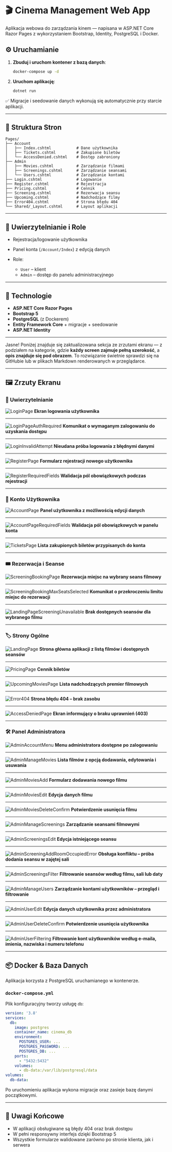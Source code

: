 # 🎬 Cinema Management Web App

Aplikacja webowa do zarządzania kinem — napisana w ASP.NET Core Razor Pages z wykorzystaniem Bootstrap, Identity, PostgreSQL i Docker.

## ⚙️ Uruchamianie

1. **Zbuduj i uruchom kontener z bazą danych**:

   ```bash
   docker-compose up -d
   ```

2. **Uruchom aplikację**:

   ```bash
   dotnet run
   ```

✅ Migracje i seedowanie danych wykonują się automatycznie przy starcie aplikacji.

---

## 📁 Struktura Stron

```
Pages/
├── Account
│   ├── Index.cshtml           # Dane użytkownika
│   ├── Tickets.cshtml         # Zakupione biletów
│   └── AccessDenied.cshtml    # Dostęp zabroniony
├── Admin
│   ├── Movies.cshtml          # Zarządzanie filmami
│   ├── Screenings.cshtml      # Zarządzanie seansami
│   └── Users.cshtml           # Zarządzanie kontami
├── Login.cshtml               # Logowanie
├── Register.cshtml            # Rejestracja
├── Pricing.cshtml             # Cennik
├── Screening.cshtml           # Rezerwacja seansu
├── Upcoming.cshtml            # Nadchodzące filmy
├── Error404.cshtml            # Strona błędu 404
└── Shared/_Layout.cshtml      # Layout aplikacji
```

---

## 🔑 Uwierzytelnianie i Role

* Rejestracja/logowanie użytkownika
* Panel konta (`/Account/Index`) z edycją danych
* Role:

  * `User` – klient
  * `Admin` – dostęp do panelu administracyjnego

---

## 🧩 Technologie

* **ASP.NET Core Razor Pages**
* **Bootstrap 5**
* **PostgreSQL** (z Dockerem)
* **Entity Framework Core** + migracje + seedowanie
* **ASP.NET Identity**

---

Jasne! Poniżej znajduje się zaktualizowana sekcja ze zrzutami ekranu — z podziałem na kategorie, gdzie **każdy screen zajmuje pełną szerokość**, a **opis znajduje się pod obrazem**. To rozwiązanie świetnie sprawdzi się na GitHubie lub w plikach Markdown renderowanych w przeglądarce.

---

## 🖼️ Zrzuty Ekranu

### 🔐 Uwierzytelnianie

![LoginPage](Screenshots/LoginPage.png)
**Ekran logowania użytkownika**

---

![LoginPageAuthRequired](Screenshots/LoginPageAuthRequired.png)
**Komunikat o wymaganym zalogowaniu do uzyskania dostępu**

---

![LoginInvalidAttempt](Screenshots/LoginInvalidAttempt.png)
**Nieudana próba logowania z błędnymi danymi**

---

![RegisterPage](Screenshots/RegisterPage.png)
**Formularz rejestracji nowego użytkownika**

---

![RegisterRequiredFields](Screenshots/RegisterRequiredFields.png)
**Walidacja pól obowiązkowych podczas rejestracji**

---

### 👤 Konto Użytkownika

![AccountPage](Screenshots/AccountPage.png)
**Panel użytkownika z możliwością edycji danych**

---

![AccountPageRequiredFields](Screenshots/AccountPageRequiredFields.png)
**Walidacja pól obowiązkowych w panelu konta**

---

![TicketsPage](Screenshots/TicketsPage.png)
**Lista zakupionych biletów przypisanych do konta**

---

### 🎟️ Rezerwacja i Seanse

![ScreeningBookingPage](Screenshots/ScreeningBookingPage.png)
**Rezerwacja miejsc na wybrany seans filmowy**

---

![ScreeningBookingMaxSeatsSelected](Screenshots/ScreeningBookingMaxSeatsSelected.png)
**Komunikat o przekroczeniu limitu miejsc do rezerwacji**

---

![LandingPageScreeningUnavailable](Screenshots/LandingPageScreeningUnavailable.png)
**Brak dostępnych seansów dla wybranego filmu**

---

### 🏷️ Strony Ogólne

![LandingPage](Screenshots/LandingPage.png)
**Strona główna aplikacji z listą filmów i dostępnych seansów**

---

![PricingPage](Screenshots/PricingPage.png)
**Cennik biletów**

---

![UpcomingMoviesPage](Screenshots/UpcomingMoviesPage.png)
**Lista nadchodzących premier filmowych**

---

![Error404](Screenshots/Error404.png)
**Strona błędu 404 – brak zasobu**

---

![AccessDeniedPage](Screenshots/AccessDeniedPage.png)
**Ekran informujący o braku uprawnień (403)**

---

### 🛠️ Panel Administratora

![AdminAccountMenu](Screenshots/AdminAccountMenu.png)
**Menu administratora dostępne po zalogowaniu**

---

![AdminManageMovies](Screenshots/AdminManageMovies.png)
**Lista filmów z opcją dodawania, edytowania i usuwania**

---

![AdminMoviesAdd](Screenshots/AdminMoviesAdd.png)
**Formularz dodawania nowego filmu**

---

![AdminMoviesEdit](Screenshots/AdminMoviesEdit.png)
**Edycja danych filmu**

---

![AdminMoviesDeleteConfirm](Screenshots/AdminMoviesDeleteConfirm.png)
**Potwierdzenie usunięcia filmu**

---

![AdminManageScreenings](Screenshots/AdminManageScreenings.png)
**Zarządzanie seansami filmowymi**

---

![AdminScreeningsEdit](Screenshots/AdminScreeningsEdit.png)
**Edycja istniejącego seansu**

---

![AdminScreeningAddRoomOccupiedError](Screenshots/AdminScreeningAddRoomOccupiedError.png)
**Obsługa konfliktu – próba dodania seansu w zajętej sali**

---

![AdminScreeningsFilter](Screenshots/AdminScreeningsFilter.png)
**Filtrowanie seansów według filmu, sali lub daty**

---

![AdminManageUsers](Screenshots/AdminManageUsers.png)
**Zarządzanie kontami użytkowników – przegląd i filtrowanie**

---

![AdminUserEdit](Screenshots/AdminUserEdit.png)
**Edycja danych użytkownika przez administratora**

---

![AdminUserDeleteConfirm](Screenshots/AdminUserDeleteConfirm.png)
**Potwierdzenie usunięcia użytkownika**

---

![AdminUserFiltering](Screenshots/AdminUserFiltering.png)
**Filtrowanie kont użytkowników według e-maila, imienia, nazwiska i numeru telefonu**

---

## 📦 Docker & Baza Danych

Aplikacja korzysta z PostgreSQL uruchamianego w kontenerze.

### `docker-compose.yml`

Plik konfiguracyjny tworzy usługę `db`:

```yaml
version: '3.8'
services:
  db:
    image: postgres
    container_name: cinema_db
    environment:
      POSTGRES_USER: ...
      POSTGRES_PASSWORD: ...
      POSTGRES_DB: ...
    ports:
      - "5432:5432"
    volumes:
      - db-data:/var/lib/postgresql/data
volumes:
  db-data:
```

Po uruchomieniu aplikacja wykona migracje oraz zasieje bazę danymi początkowymi.

---

## 📌 Uwagi Końcowe

* W aplikacji obsługiwane są błędy 404 oraz brak dostępu
* W pełni responsywny interfejs dzięki Bootstrap 5
* Wszystkie formularze walidowane zarówno po stronie klienta, jak i serwera

